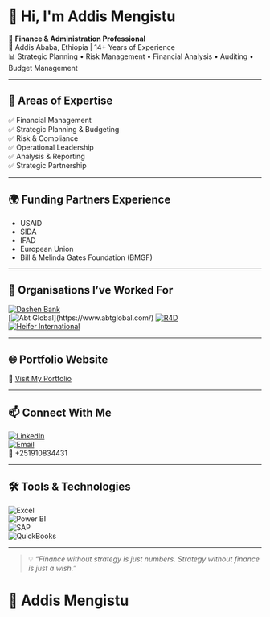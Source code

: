 # 👋 Hi, I'm Addis Mengistu

🎯 **Finance & Administration Professional**  
📍 Addis Ababa, Ethiopia | 14+ Years of Experience  
📊 Strategic Planning • Risk Management • Financial Analysis • Auditing • Budget Management

---

## 🚀 Areas of Expertise

✅ Financial Management  
✅ Strategic Planning & Budgeting  
✅ Risk & Compliance  
✅ Operational Leadership  
✅ Analysis & Reporting  
✅ Strategic Partnership

---

## 🌍 Funding Partners Experience

- USAID  
- SIDA  
- IFAD  
- European Union  
- Bill & Melinda Gates Foundation (BMGF)
---

## 🏢 Organisations I’ve Worked For

[![Dashen Bank](https://img.shields.io/badge/Dashen_Bank-003366?style=flat&logo=apache&logoColor=white)](https://dashenbanksc.com/)  
[![Abt Global](https://img.shields.io/badge/Abt_Associates-00843D?style=flat&logo=data:image/svg+xml;base64,PHN2ZyB4bWxucz0iaHR0cDovL3...)](https://www.abtglobal.com/)  
[![R4D](https://img.shields.io/badge/Results_for_Development-R4D-0077B5?style=flat&logo=researchgate&logoColor=white)](https://r4d.org/)  
[![Heifer International](https://img.shields.io/badge/Heifer_International-228B22?style=flat&logo=spring&logoColor=white)](https://www.heifer.org/index.html)

---

## 🌐 Portfolio Website

🔗 [Visit My Portfolio](https://deresuaddism.github.io/addis-portfolio)

---

## 📫 Connect With Me

[![LinkedIn](https://img.shields.io/badge/LinkedIn-Profile-blue?style=for-the-badge&logo=linkedin)](https://www.linkedin.com/in/addis-mengistu)  
[![Email](https://img.shields.io/badge/Email-Contact%20Me-red?style=for-the-badge&logo=gmail)](mailto:deresuaddism@gmail.com)  
📱 +251910834431

---

## 🛠️ Tools & Technologies

![Excel](https://img.shields.io/badge/MS_Excel-217346?style=for-the-badge&logo=microsoft-excel&logoColor=white)  
![Power BI](https://img.shields.io/badge/Power_BI-F2C811?style=for-the-badge&logo=powerbi&logoColor=black)  
![SAP](https://img.shields.io/badge/SAP-0FAAFF?style=for-the-badge&logo=sap&logoColor=white)  
![QuickBooks](https://img.shields.io/badge/QuickBooks-2CA01C?style=for-the-badge&logo=intuit&logoColor=white)

---

> 💡 *“Finance without strategy is just numbers. Strategy without finance is just a wish.”*

# 🙌 Addis Mengistu
